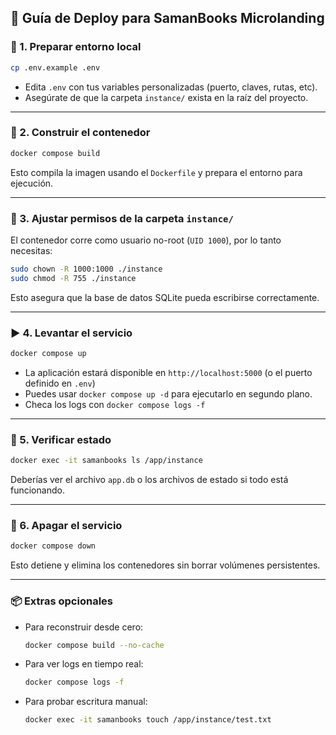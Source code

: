 
## 🚀 Guía de Deploy para SamanBooks Microlanding

### 📁 1. Preparar entorno local

```bash
cp .env.example .env
```

- Edita `.env` con tus variables personalizadas (puerto, claves, rutas, etc).
- Asegúrate de que la carpeta `instance/` exista en la raíz del proyecto.

---

### 🐳 2. Construir el contenedor

```bash
docker compose build
```

Esto compila la imagen usando el `Dockerfile` y prepara el entorno para ejecución.

---

### 🔐 3. Ajustar permisos de la carpeta `instance/`

El contenedor corre como usuario no-root (`UID 1000`), por lo tanto necesitas:

```bash
sudo chown -R 1000:1000 ./instance
sudo chmod -R 755 ./instance
```

Esto asegura que la base de datos SQLite pueda escribirse correctamente.

---

### ▶️ 4. Levantar el servicio

```bash
docker compose up
```

- La aplicación estará disponible en `http://localhost:5000` (o el puerto definido en `.env`)
- Puedes usar `docker compose up -d` para ejecutarlo en segundo plano.
- Checa los logs con `docker compose logs -f`

---

### 🧪 5. Verificar estado

```bash
docker exec -it samanbooks ls /app/instance
```

Deberías ver el archivo `app.db` o los archivos de estado si todo está funcionando.

---

### 🧼 6. Apagar el servicio

```bash
docker compose down
```

Esto detiene y elimina los contenedores sin borrar volúmenes persistentes.

---

### 📦 Extras opcionales

- Para reconstruir desde cero:  
  ```bash
  docker compose build --no-cache
  ```

- Para ver logs en tiempo real:  
  ```bash
  docker compose logs -f
  ```

- Para probar escritura manual:  
  ```bash
  docker exec -it samanbooks touch /app/instance/test.txt
  ```
